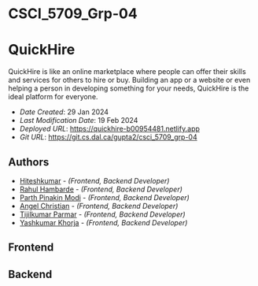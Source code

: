 # CSCI_5709_Grp-04

# QuickHire

QuickHire is like an online marketplace where people can offer their skills and services for others to hire or buy. Building an app or a website or even helping a person in developing something for your needs, QuickHire is the ideal platform for everyone.

* *Date Created*: 29 Jan 2024
* *Last Modification Date*: 19 Feb 2024
* *Deployed URL*: <https://quickhire-b00954481.netlify.app>
* *Git URL*: <https://git.cs.dal.ca/gupta2/csci_5709_grp-04>

## Authors

- [Hiteshkumar](ht643276@dal.ca) - _(Frontend, Backend Developer)_
- [Rahul Hambarde](rahul.hambarde@dal.ca) - _(Frontend, Backend Developer)_
- [Parth Pinakin Modi](pr571545@dal.ca) - _(Frontend, Backend Developer)_
- [Angel Christian](an321060@dal.ca) - _(Frontend, Backend Developer)_
- [Tijilkumar Parmar](tj950701@dal.ca) - _(Frontend, Backend Developer)_
- [Yashkumar Khorja](ys944579@dal.ca) - _(Frontend, Backend Developer)_


## Frontend

## Backend
